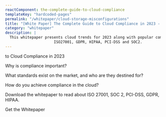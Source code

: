 ```yaml
---
reactComponent: the-complete-guide-to-cloud-compliance
templateKey: "hardcoded-pages"
permalink: "/whitepaper/cloud-storage-misconfigurations"
title: "[White Paper] The Complete Guide to Cloud Compliance in 2023 - Cyscale"
category: "whitepaper"
description: |
  This whitepaper presents cloud trends for 2023 along with popular compliance frameworks such as
                      ISO27001, GDPR, HIPAA, PCI-DSS and SOC2.
---
```


to Cloud Compliance in 2023

Why is compliance important?

What standards exist on the market, and who are they destined for?

How do you achieve compliance in the cloud?

Download the whitepaper to read about ISO 27001, SOC 2, PCI-DSS, GDPR,
                                            HIPAA.

Get the Whitepaper


